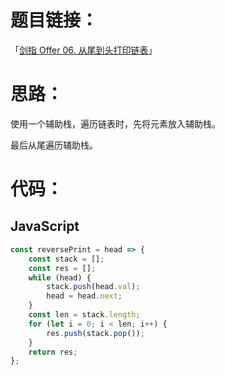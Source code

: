 # 题目链接：

「[剑指 Offer 06. 从尾到头打印链表](https://leetcode-cn.com/problems/cong-wei-dao-tou-da-yin-lian-biao-lcof/)」

# 思路：

使用一个辅助栈，遍历链表时，先将元素放入辅助栈。

最后从尾遍历辅助栈。

# 代码：

## JavaScript

```javascript
const reversePrint = head => {
    const stack = [];
    const res = [];
    while (head) {
        stack.push(head.val);
        head = head.next;
    }
    const len = stack.length;
    for (let i = 0; i < len; i++) {
        res.push(stack.pop());
    }
    return res;
};
```
